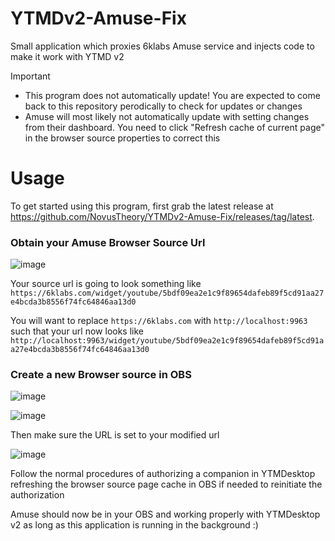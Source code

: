 # YTMDv2-Amuse-Fix
Small application which proxies 6klabs Amuse service and injects code to make it work with YTMD v2

> [!IMPORTANT]
> - This program does not automatically update! You are expected to come back to this repository perodically to check for updates or changes
> - Amuse will most likely not automatically update with setting changes from their dashboard. You need to click "Refresh cache of current page" in the browser source properties to correct this

# Usage
To get started using this program, first grab the latest release at https://github.com/NovusTheory/YTMDv2-Amuse-Fix/releases/tag/latest.

### Obtain your Amuse Browser Source Url

![image](https://github.com/user-attachments/assets/b6c017bf-cffa-4f47-b80d-4242bc322b6c)

Your source url is going to look something like `https://6klabs.com/widget/youtube/5bdf09ea2e1c9f89654dafeb89f5cd91aa27e4bcda3b8556f74fc64846aa13d0`

You will want to replace `https://6klabs.com` with `http://localhost:9963` such that your url now looks like `http://localhost:9963/widget/youtube/5bdf09ea2e1c9f89654dafeb89f5cd91aa27e4bcda3b8556f74fc64846aa13d0`

### Create a new Browser source in OBS

![image](https://github.com/user-attachments/assets/c422e8cc-0735-4a5e-93d2-63a3a08f96b8)

![image](https://github.com/user-attachments/assets/db633daf-7a99-43fc-9ea1-acae562e6b49)

Then make sure the URL is set to your modified url

![image](https://github.com/user-attachments/assets/3a279483-9da6-4ab7-9382-8d718522c782)

Follow the normal procedures of authorizing a companion in YTMDesktop refreshing the browser source page cache in OBS if needed to reinitiate the authorization

Amuse should now be in your OBS and working properly with YTMDesktop v2 as long as this application is running in the background :)
